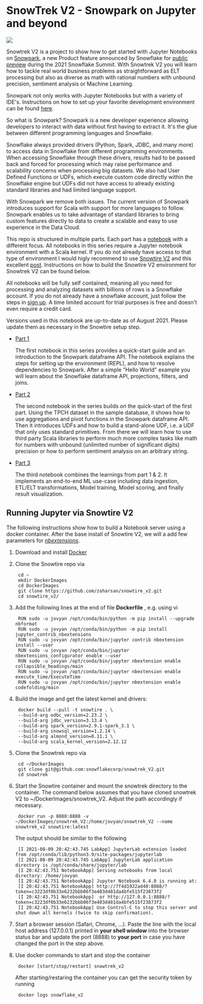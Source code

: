 # SnowTrek V2 - Snowpark on Jupyter and beyond

![](jpg/stock_small.jpg)

Snowtrek V2 is a project to show how to get started with Jupyter Notebooks on [Snowpark](https://docs.snowflake.com/en/developer-guide/snowpark/index.html), a new Product feature announced by Snowflake for [public preview](https://www.snowflake.com/blog/welcome-to-snowpark-new-data-programmability-for-the-data-cloud/) during the 2021 Snowflake Summit. With Snowtrek V2 you will learn how to tackle real world business problems as straightforward as ELT processing but also as diverse as math with rational numbers with unbound precision, sentiment analysis or Machine Learning.

Snowpark not only works with Jupyter Notebooks but with a variety of IDE's. Instructions on how to set up your favorite development environment can be found [here](https://docs.snowflake.com/en/developer-guide/snowpark/setup.html).

So what is Snowpark? Snowpark is a new developer experience allowing developers to interact with data without first having to extract it. It's the glue between different programming languages and Snowflake. 

Snowflake always provided drivers (Python, Spark, JDBC, and many more) to access data in Snowflake from different programming environments. When accessing Snowflake through these drivers, results had to be passed back and forced for processing which may raise performance and scalability concerns when processing big datasets. We also had User Defined Functions or UDFs, which execute custom code directly within the Snowflake engine but UDFs did not have access to already existing standard libraries and had limited language support. 

With Snowpark we remove both issues. The current version of Snowpark introduces support for Scala with support for more languages to follow. Snowpark enables us to take advantage of standard libraries to bring custom features directly to data to create a scalable and easy to use experience in the Data Cloud.

This repo is structured in multiple parts. Each part has a [notebook](notebook) with a different focus. All notebooks in this series require a Jupyter notebook environment with a Scala kernel. If you do not already have access to that type of environment I would higly recommend to use [Snowtire V2](https://github.com/zoharsan/snowtire_v2) and this excellent [post](https://medium.com/snowflake/from-zero-to-snowpark-in-5-minutes-72c5f8ec0b55). Instructions on how to build the Snowtire V2 environment for Snowtrek V2 can be found below.

All notebooks will be fully self contained, meaning all you need for processing and analyzing datasets with billions of rows is a Snowflake account. If you do not already have a snowflake account, just follow the steps in [sign up](https://signup.snowflake.com/). A time limited account for trial purposes is free and doesn't even require a credit card.

Versions used in this notebook are up-to-date as of August 2021. Please update them as necessary in the Snowtire setup step.


- [Part 1](notebook/part1/part1.ipynb) 

    The first notebook in this series provides a quick-start guide and an introduction to the Snowpark dataframe API. The notebook explains the steps for setting up the environment (REPL), and how to resolve dependencies to Snowpark. After a simple "Hello World" example you will learn about the Snowflake dataframe API, projections, filters, and joins.
 

- [Part 2](notebook/part2/part2.ipynb) 

    The second notebook in the series builds on the quick-start of the first part. Using the TPCH dataset in the sample database, it shows how to use aggregations and pivot functions in the Snowpark dataframe API. Then it introduces UDFs and how to build a stand-alone UDF, i.e. a UDF that only uses standard primitives. From there we will learn how to use third party Scala libraries to perform much more complex tasks like math for numbers with unbound (unlimited number of significant digits) precision or how to perform sentiment analysis on an arbitrary string.
    
- [Part 3](notebook/part3/part3.ipynb) 

    The third notebook combines the learnings from part 1 & 2. It implements an end-to-end ML use-case including data ingestion, ETL/ELT transformations, Model training, Model scoring, and finally result visualization.
    
## Running Jupyter via Snowtire V2

The following instructions show how to build a Notebook server using a docker container. After the base install of Snowtire V2, we will a add few parameters for *[nbextensions](https://jupyter-contrib-nbextensions.readthedocs.io/en/latest/install.html)*.

1. Download and install [Docker](https://docs.docker.com/docker-for-mac/install/)

1. Clone the Snowtire repo via 

        cd ~
        mkdir DockerImages
        cd DockerImages
        git clone https://github.com/zoharsan/snowtire_v2.git
        cd snowtire_v2/

1. Add the following lines at the end of file **Dockerfile** , e.g. using vi

        RUN sudo -u jovyan /opt/conda/bin/python -m pip install --upgrade nbformat
        RUN sudo -u jovyan /opt/conda/bin/python -m pip install jupyter_contrib_nbextensions
        RUN sudo -u jovyan /opt/conda/bin/jupyter contrib nbextension install --user
        RUN sudo -u jovyan /opt/conda/bin/jupyter nbextensions_configurator enable --user
        RUN sudo -u jovyan /opt/conda/bin/jupyter nbextension enable collapsible_headings/main
        RUN sudo -u jovyan /opt/conda/bin/jupyter nbextension enable execute_time/ExecuteTime
        RUN sudo -u jovyan /opt/conda/bin/jupyter nbextension enable codefolding/main

1. Build the image and get the latest kernel and drivers:

        docker build --pull -t snowtire . \
        --build-arg odbc_version=2.23.2 \
        --build-arg jdbc_version=3.13.4 \
        --build-arg spark_version=2.9.1-spark_3.1 \
        --build-arg snowsql_version=1.2.14 \
        --build-arg almond_version=0.11.1 \
        --build-arg scala_kernel_version=2.12.12
        
1. Clone the Snowtrek repo via 

        cd ~/DockerImages
        git clone git@github.com:snowflakecorp/snowtrek_V2.git
        cd snowtrek
        
1. Start the Snowtire container and mount the snowtrek directory to the container. The command below assumes that you have cloned snowtrek V2 to ~/DockerImages/snowtrek_V2. Adjust the path accordingly if necessary. 

        docker run -p 8888:8888 -v ~/DockerImages/snowtrek_V2:/home/jovyan/snowtrek_V2 --name snowtrek_v2 snowtire:latest
        
    The output should be similar to the following

        [I 2021-08-09 20:42:43.745 LabApp] JupyterLab extension loaded from /opt/conda/lib/python3.9/site-packages/jupyterlab
        [I 2021-08-09 20:42:43.745 LabApp] JupyterLab application directory is /opt/conda/share/jupyter/lab
        [I 20:42:43.751 NotebookApp] Serving notebooks from local directory: /home/jovyan
        [I 20:42:43.751 NotebookApp] Jupyter Notebook 6.4.0 is running at:
        [I 20:42:43.751 NotebookApp] http://7f4d1922ad40:8888/?token=c3223df0b33e6232bbb06f3e403d481da4bfe515f23873f2
        [I 20:42:43.751 NotebookApp]  or http://127.0.0.1:8888/?token=c3223df0b33e6232bbb06f3e403d481da4bfe515f23873f2
        [I 20:42:43.751 NotebookApp] Use Control-C to stop this server and shut down all kernels (twice to skip confirmation).

1. Start a browser session (Safari, Chrome, ...). Paste the line with the local host address (127.0.0.1) printed in **your shell window** into the browser status bar and update the port (8888) to **your port** in case you have changed the port in the step above.

1. Use docker commands to start and stop the container 

        docker [start/stop/restart] snowtrek_v2
    
    After starting/restaring the container you can get the security token by running
    
        docker logs snowflake_v2
